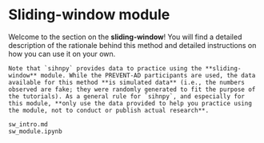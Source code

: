 # Sliding-window module

Welcome to the section on the **sliding-window**! You will find a detailed description of the rationale behind this method and detailed instructions on how you can use it on your own.

```{warning}
Note that `sihnpy` provides data to practice using the **sliding-window** module. While the PREVENT-AD participants are used, the data available for this method **is simulated data** (i.e., the numbers observed are fake; they were randomly generated to fit the purpose of the tutorials). As a general rule for `sihnpy`, and especially for this module, **only use the data provided to help you practice using the module, not to conduct or publish actual research**.
```

```{toctree}
sw_intro.md
sw_module.ipynb
```